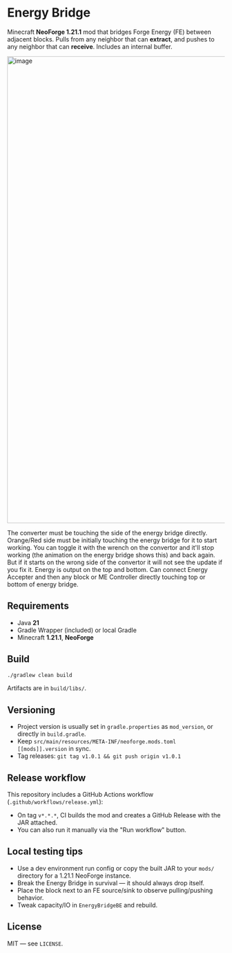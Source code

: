 # Energy Bridge

Minecraft **NeoForge 1.21.1** mod that bridges Forge Energy (FE) between adjacent blocks.
Pulls from any neighbor that can **extract**, and pushes to any neighbor that can **receive**. 
Includes an internal buffer.

<img width="1920" height="1080" alt="image" src="https://github.com/user-attachments/assets/19372d7a-51c9-4eea-9f1a-ab7e1e9fa48d" />

The converter must be touching the side of the energy bridge directly.
Orange/Red side must be initially touching the energy bridge for it to start working. You can toggle it with the wrench on the convertor and it'll stop working (the animation on the energy bridge shows this) and back again. But if it starts on the wrong side of the convertor it will not see the update if you fix it.
Energy is output on the top and bottom.
Can connect Energy Accepter and then any block or ME Controller directly touching top or bottom of energy bridge.

## Requirements
- Java **21**
- Gradle Wrapper (included) or local Gradle
- Minecraft **1.21.1**, **NeoForge**

## Build
```bash
./gradlew clean build
```

Artifacts are in `build/libs/`.

## Versioning
- Project version is usually set in `gradle.properties` as `mod_version`, or directly in `build.gradle`.
- Keep `src/main/resources/META-INF/neoforge.mods.toml` `[[mods]].version` in sync.
- Tag releases: `git tag v1.0.1 && git push origin v1.0.1`

## Release workflow
This repository includes a GitHub Actions workflow (`.github/workflows/release.yml`):
- On tag `v*.*.*`, CI builds the mod and creates a GitHub Release with the JAR attached.
- You can also run it manually via the "Run workflow" button.

## Local testing tips
- Use a dev environment run config or copy the built JAR to your `mods/` directory for a 1.21.1 NeoForge instance.
- Break the Energy Bridge in survival — it should always drop itself.
- Place the block next to an FE source/sink to observe pulling/pushing behavior.
- Tweak capacity/IO in `EnergyBridgeBE` and rebuild.

## License
MIT — see `LICENSE`.
